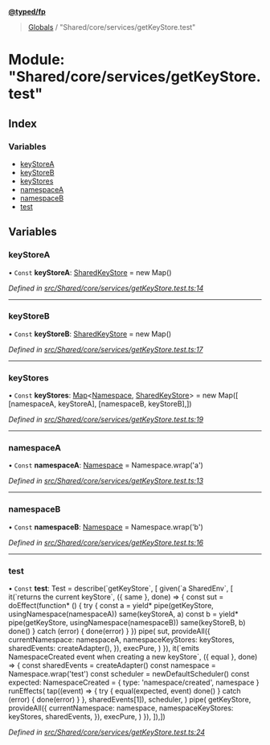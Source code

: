 **[@typed/fp](../README.md)**

> [Globals](../globals.md) / "Shared/core/services/getKeyStore.test"

# Module: "Shared/core/services/getKeyStore.test"

## Index

### Variables

* [keyStoreA](_shared_core_services_getkeystore_test_.md#keystorea)
* [keyStoreB](_shared_core_services_getkeystore_test_.md#keystoreb)
* [keyStores](_shared_core_services_getkeystore_test_.md#keystores)
* [namespaceA](_shared_core_services_getkeystore_test_.md#namespacea)
* [namespaceB](_shared_core_services_getkeystore_test_.md#namespaceb)
* [test](_shared_core_services_getkeystore_test_.md#test)

## Variables

### keyStoreA

• `Const` **keyStoreA**: [SharedKeyStore](../interfaces/_shared_core_model_sharedkeystore_.sharedkeystore.md) = new Map()

*Defined in [src/Shared/core/services/getKeyStore.test.ts:14](https://github.com/TylorS/typed-fp/blob/ac98ca1/src/Shared/core/services/getKeyStore.test.ts#L14)*

___

### keyStoreB

• `Const` **keyStoreB**: [SharedKeyStore](../interfaces/_shared_core_model_sharedkeystore_.sharedkeystore.md) = new Map()

*Defined in [src/Shared/core/services/getKeyStore.test.ts:17](https://github.com/TylorS/typed-fp/blob/ac98ca1/src/Shared/core/services/getKeyStore.test.ts#L17)*

___

### keyStores

• `Const` **keyStores**: [Map](../interfaces/_shared_core_model_sharedkeystore_.sharedkeystore.md#map)\<[Namespace](_shared_core_model_namespace_.namespace.md), [SharedKeyStore](../interfaces/_shared_core_model_sharedkeystore_.sharedkeystore.md)> = new Map([ [namespaceA, keyStoreA], [namespaceB, keyStoreB],])

*Defined in [src/Shared/core/services/getKeyStore.test.ts:19](https://github.com/TylorS/typed-fp/blob/ac98ca1/src/Shared/core/services/getKeyStore.test.ts#L19)*

___

### namespaceA

• `Const` **namespaceA**: [Namespace](_shared_core_model_namespace_.namespace.md) = Namespace.wrap('a')

*Defined in [src/Shared/core/services/getKeyStore.test.ts:13](https://github.com/TylorS/typed-fp/blob/ac98ca1/src/Shared/core/services/getKeyStore.test.ts#L13)*

___

### namespaceB

• `Const` **namespaceB**: [Namespace](_shared_core_model_namespace_.namespace.md) = Namespace.wrap('b')

*Defined in [src/Shared/core/services/getKeyStore.test.ts:16](https://github.com/TylorS/typed-fp/blob/ac98ca1/src/Shared/core/services/getKeyStore.test.ts#L16)*

___

### test

• `Const` **test**: Test = describe(\`getKeyStore\`, [ given(\`a SharedEnv\`, [ it(\`returns the current keyStore\`, ({ same }, done) => { const sut = doEffect(function* () { try { const a = yield* pipe(getKeyStore, usingNamespace(namespaceA)) same(keyStoreA, a) const b = yield* pipe(getKeyStore, usingNamespace(namespaceB)) same(keyStoreB, b) done() } catch (error) { done(error) } }) pipe( sut, provideAll({ currentNamespace: namespaceA, namespaceKeyStores: keyStores, sharedEvents: createAdapter(), }), execPure, ) }), it(\`emits NamespaceCreated event when creating a new keyStore\`, ({ equal }, done) => { const sharedEvents = createAdapter() const namespace = Namespace.wrap('test') const scheduler = newDefaultScheduler() const expected: NamespaceCreated = { type: 'namespace/created', namespace } runEffects( tap((event) => { try { equal(expected, event) done() } catch (error) { done(error) } }, sharedEvents[1]), scheduler, ) pipe( getKeyStore, provideAll({ currentNamespace: namespace, namespaceKeyStores: keyStores, sharedEvents, }), execPure, ) }), ]),])

*Defined in [src/Shared/core/services/getKeyStore.test.ts:24](https://github.com/TylorS/typed-fp/blob/ac98ca1/src/Shared/core/services/getKeyStore.test.ts#L24)*
